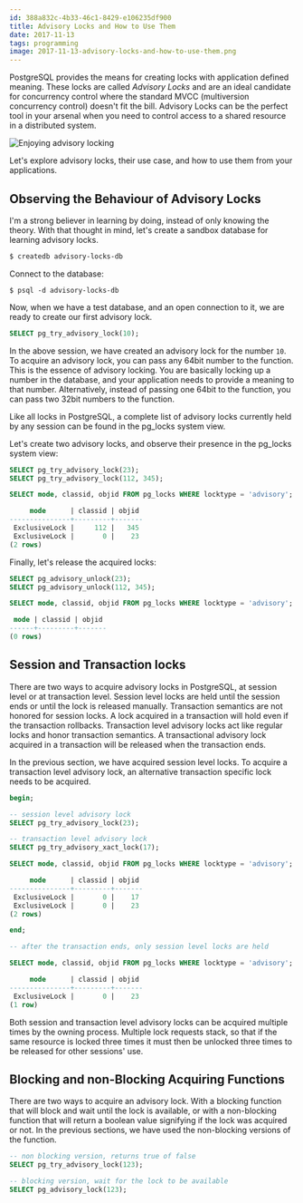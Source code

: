 ```yaml
---
id: 388a832c-4b33-46c1-8429-e106235df900
title: Advisory Locks and How to Use Them
date: 2017-11-13
tags: programming
image: 2017-11-13-advisory-locks-and-how-to-use-them.png
---
```


PostgreSQL provides the means for creating locks with application defined
meaning. These locks are called *Advisory Locks* and are an ideal candidate for
concurrency control where the standard MVCC (multiversion concurrency control)
doesn't fit the bill. Advisory Locks can be the perfect tool in your arsenal
when you need to control access to a shared resource in a distributed system.

![Enjoying advisory locking](https://upload.wikimedia.org/wikipedia/commons/5/5c/Gentlemen_in_conversation%2C_Eastern_Han_Dynasty.jpg)

Let's explore advisory locks, their use case, and how to use them from your
applications.

## Observing the Behaviour of Advisory Locks

I'm a strong believer in learning by doing, instead of only knowing the theory.
With that thought in mind, let's create a sandbox database for learning advisory
locks.

``` bash
$ createdb advisory-locks-db
```

Connect to the database:

```
$ psql -d advisory-locks-db
```

Now, when we have a test database, and an open connection to it, we are ready to
create our first advisory lock.

``` sql
SELECT pg_try_advisory_lock(10);
```

In the above session, we have created an advisory lock for the number `10`. To
acquire an advisory lock, you can pass any 64bit number to the function. This
is the essence of advisory locking. You are basically locking up a number in
the database, and your application needs to provide a meaning to that number.
Alternatively, instead of passing one 64bit to the function, you can pass two
32bit numbers to the function.

Like all locks in PostgreSQL, a complete list of advisory locks currently held
by any session can be found in the pg_locks system view.

Let's create two advisory locks, and observe their presence in the pg_locks
system view:

``` sql
SELECT pg_try_advisory_lock(23);
SELECT pg_try_advisory_lock(112, 345);

SELECT mode, classid, objid FROM pg_locks WHERE locktype = 'advisory';

     mode      | classid | objid
---------------+---------+-------
 ExclusiveLock |     112 |   345
 ExclusiveLock |       0 |    23
(2 rows)
```

Finally, let's release the acquired locks:

``` sql
SELECT pg_advisory_unlock(23);
SELECT pg_advisory_unlock(112, 345);

SELECT mode, classid, objid FROM pg_locks WHERE locktype = 'advisory';

 mode | classid | objid
------+---------+-------
(0 rows)
```

## Session and Transaction locks

There are two ways to acquire advisory locks in PostgreSQL, at session level or
at transaction level. Session level locks are held until the session ends or
until the lock is released manually. Transaction semantics are not honored for
session locks. A lock acquired in a transaction will hold even if the
transaction rollbacks. Transaction level advisory locks act like regular locks
and honor transaction semantics. A transactional advisory lock acquired in a
transaction will be released when the transaction ends.

In the previous section, we have acquired session level locks. To acquire a
transaction level advisory lock, an alternative transaction specific lock needs
to be acquired.

``` sql
begin;

-- session level advisory lock
SELECT pg_try_advisory_lock(23);

-- transaction level advisory lock
SELECT pg_try_advisory_xact_lock(17);

SELECT mode, classid, objid FROM pg_locks WHERE locktype = 'advisory';

     mode      | classid | objid
---------------+---------+-------
 ExclusiveLock |       0 |    17
 ExclusiveLock |       0 |    23
(2 rows)

end;

-- after the transaction ends, only session level locks are held

SELECT mode, classid, objid FROM pg_locks WHERE locktype = 'advisory';

     mode      | classid | objid
---------------+---------+-------
 ExclusiveLock |       0 |    23
(1 row)
```

Both session and transaction level advisory locks can be acquired multiple times
by the owning process. Multiple lock requests stack, so that if the same resource
is locked three times it must then be unlocked three times to be released for
other sessions' use.

## Blocking and non-Blocking Acquiring Functions

There are two ways to acquire an advisory lock. With a blocking function that will
block and wait until the lock is available, or with a non-blocking function that will
return a boolean value signifying if the lock was acquired or not. In the previous
sections, we have used the non-blocking versions of the function.

``` sql
-- non blocking version, returns true of false
SELECT pg_try_advisory_lock(123);

-- blocking version, wait for the lock to be available
SELECT pg_advisory_lock(123);
```
